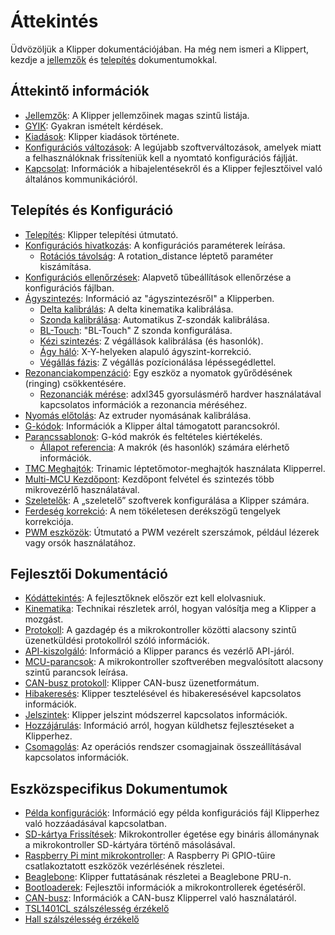 # Áttekintés

Üdvözöljük a Klipper dokumentációjában. Ha még nem ismeri a Klippert, kezdje a [jellemzők](Features.md) és [telepítés](Installation.md) dokumentumokkal.

## Áttekintő információk

- [Jellemzők](Features.md): A Klipper jellemzőinek magas szintű listája.
- [GYIK](FAQ.md): Gyakran ismételt kérdések.
- [Kiadások](Releases.md): Klipper kiadások története.
- [Konfigurációs változások](Config_Changes.md): A legújabb szoftverváltozások, amelyek miatt a felhasználóknak frissíteniük kell a nyomtató konfigurációs fájlját.
- [Kapcsolat](Contact.md): Információk a hibajelentésekről és a Klipper fejlesztőivel való általános kommunikációról.

## Telepítés és Konfiguráció

- [Telepítés](Installation.md): Klipper telepítési útmutató.
- [Konfigurációs hivatkozás](Config_Reference.md): A konfigurációs paraméterek leírása.
   - [Rotációs távolság](Rotation_Distance.md): A rotation_distance léptető paraméter kiszámítása.
- [Konfigurációs ellenőrzések](Config_checks.md): Alapvető tűbeállítások ellenőrzése a konfigurációs fájlban.
- [Ágyszintezés](Bed_Level.md): Információ az "ágyszintezésről" a Klipperben.
   - [Delta kalibrálás](Delta_Calibrate.md): A delta kinematika kalibrálása.
   - [Szonda kalibrálása](Probe_Calibrate.md): Automatikus Z-szondák kalibrálása.
   - [BL-Touch](BLTouch.md): "BL-Touch" Z szonda konfigurálása.
   - [Kézi szintezés](Manual_Level.md): Z végállások kalibrálása (és hasonlók).
   - [Ágy háló](Bed_Mesh.md): X-Y-helyeken alapuló ágyszint-korrekció.
   - [Végállás fázis](Endstop_Phase.md): Z végállás pozícionálása lépéssegédlettel.
- [Rezonanciakompenzáció](Resonance_Compensation.md): Egy eszköz a nyomatok gyűrődésének (ringing) csökkentésére.
   - [Rezonanciák mérése](Measuring_Resonances.md): adxl345 gyorsulásmérő hardver használatával kapcsolatos információk a rezonancia méréséhez.
- [Nyomás előtolás](Pressure_Advance.md): Az extruder nyomásának kalibrálása.
- [G-kódok](G-Codes.md): Információk a Klipper által támogatott parancsokról.
- [Parancssablonok](Command_Templates.md): G-kód makrók és feltételes kiértékelés.
   - [Állapot referencia](Status_Reference.md): A makrók (és hasonlók) számára elérhető információk.
- [TMC Meghajtók](TMC_Drivers.md): Trinamic léptetőmotor-meghajtók használata Klipperrel.
- [Multi-MCU Kezdőpont](Multi_MCU_Homing.md): Kezdőpont felvétel és szintezés több mikrovezérlő használatával.
- [Szeletelők](Slicers.md): A „szeletelő” szoftverek konfigurálása a Klipper számára.
- [Ferdeség korrekció](Skew_Correction.md): A nem tökéletesen derékszögű tengelyek korrekciója.
- [PWM eszközök](Using_PWM_Tools.md): Útmutató a PWM vezérelt szerszámok, például lézerek vagy orsók használatához.

## Fejlesztői Dokumentáció

- [Kódáttekintés](Code_Overview.md): A fejlesztőknek először ezt kell elolvasniuk.
- [Kinematika](Kinematics.md): Technikai részletek arról, hogyan valósítja meg a Klipper a mozgást.
- [Protokoll](Protocol.md): A gazdagép és a mikrokontroller közötti alacsony szintű üzenetküldési protokollról szóló információk.
- [API-kiszolgáló](API_Server.md): Információ a Klipper parancs és vezérlő API-járól.
- [MCU-parancsok](MCU_Commands.md): A mikrokontroller szoftverében megvalósított alacsony szintű parancsok leírása.
- [CAN-busz protokoll](CANBUS_protocol.md): Klipper CAN-busz üzenetformátum.
- [Hibakeresés](Debugging.md): Klipper tesztelésével és hibakeresésével kapcsolatos információk.
- [Jelszintek](Benchmarks.md): Klipper jelszint módszerrel kapcsolatos információk.
- [Hozzájárulás](CONTRIBUTING.md): Információ arról, hogyan küldhetsz fejlesztéseket a Klipperhez.
- [Csomagolás](Packaging.md): Az operációs rendszer csomagjainak összeállításával kapcsolatos információk.

## Eszközspecifikus Dokumentumok

- [Példa konfigurációk](Example_Configs.md): Információ egy példa konfigurációs fájl Klipperhez való hozzáadásával kapcsolatban.
- [SD-kártya Frissítések](SDCard_Updates.md): Mikrokontroller égetése egy bináris állománynak a mikrokontroller SD-kártyára történő másolásával.
- [Raspberry Pi mint mikrokontroller](RPi_microcontroller.md): A Raspberry Pi GPIO-tűire csatlakoztatott eszközök vezérlésének részletei.
- [Beaglebone](Beaglebone.md): Klipper futtatásának részletei a Beaglebone PRU-n.
- [Bootloaderek](Bootloaders.md): Fejlesztői információk a mikrokontrollerek égetéséről.
- [CAN-busz](CANBUS.md): Információk a CAN-busz Klipperrel való használatáról.
- [TSL1401CL szálszélesség érzékelő](TSL1401CL_Filament_Width_Sensor.md)
- [Hall szálszélesség érzékelő](Hall_Filament_Width_Sensor.md)
